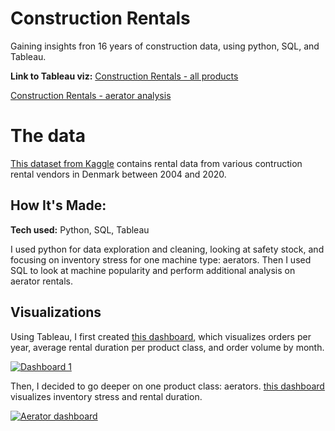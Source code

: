 # Construction Rentals
Gaining insights fron 16 years of construction data, using python, SQL, and Tableau.

**Link to Tableau viz:** 
[Construction Rentals - all products](https://public.tableau.com/views/ConstructionRentals/Dashboard1?:language=en-US&:display_count=n&:origin=viz_share_link)

[Construction Rentals - aerator analysis](https://public.tableau.com/views/Aeratorrentalsradial/Aeratordashboard?:language=en-US&publish=yes&:display_count=n&:origin=viz_share_link)

# The data
[This dataset from Kaggle](https://www.kaggle.com/datasets/andersra/sales-data-from-a-rental-company) contains rental data from various contruction rental vendors in Denmark between 2004 and 2020.

## How It's Made:

**Tech used:** Python, SQL, Tableau

I used python for data exploration and cleaning, looking at safety stock, and focusing on inventory stress for one machine type: aerators. 
Then I used SQL to look at machine popularity and perform additional analysis on aerator rentals.

## Visualizations

Using Tableau, I first created [this dashboard](https://public.tableau.com/app/profile/alex.herron/viz/ConstructionRentals/Dashboard1), 
which visualizes orders per year, average rental duration per product class, and order volume by month.

<div class='tableauPlaceholder' id='viz1699996264247' style='position: relative'><noscript><a href='#'><img alt='Dashboard 1 ' src='https:&#47;&#47;public.tableau.com&#47;static&#47;images&#47;Co&#47;ConstructionRentals&#47;Dashboard1&#47;1_rss.png' style='border: none' /></a></noscript><object class='tableauViz'  style='display:none;'><param name='host_url' value='https%3A%2F%2Fpublic.tableau.com%2F' /> <param name='embed_code_version' value='3' /> <param name='site_root' value='' /><param name='name' value='ConstructionRentals&#47;Dashboard1' /><param name='tabs' value='no' /><param name='toolbar' value='yes' /><param name='static_image' value='https:&#47;&#47;public.tableau.com&#47;static&#47;images&#47;Co&#47;ConstructionRentals&#47;Dashboard1&#47;1.png' /> <param name='animate_transition' value='yes' /><param name='display_static_image' value='yes' /><param name='display_spinner' value='yes' /><param name='display_overlay' value='yes' /><param name='display_count' value='yes' /><param name='language' value='en-US' /></object></div>                <script type='text/javascript'>                    var divElement = document.getElementById('viz1699996264247');                    var vizElement = divElement.getElementsByTagName('object')[0];                    if ( divElement.offsetWidth > 800 ) { vizElement.style.width='100%';vizElement.style.height=(divElement.offsetWidth*0.75)+'px';} else if ( divElement.offsetWidth > 500 ) { vizElement.style.width='100%';vizElement.style.height=(divElement.offsetWidth*0.75)+'px';} else { vizElement.style.width='100%';vizElement.style.height='977px';}                     var scriptElement = document.createElement('script');                    scriptElement.src = 'https://public.tableau.com/javascripts/api/viz_v1.js';                    vizElement.parentNode.insertBefore(scriptElement, vizElement);                </script>

Then, I decided to go deeper on one product class: aerators. [this dashboard](https://public.tableau.com/app/profile/alex.herron/viz/Aeratorrentalsradial/Aeratordashboard?publish=yes) 
visualizes inventory stress and rental duration.

<div class='tableauPlaceholder' id='viz1699996649936' style='position: relative'><noscript><a href='#'><img alt='Aerator dashboard ' src='https:&#47;&#47;public.tableau.com&#47;static&#47;images&#47;Ae&#47;Aeratorrentalsradial&#47;Aeratordashboard&#47;1_rss.png' style='border: none' /></a></noscript><object class='tableauViz'  style='display:none;'><param name='host_url' value='https%3A%2F%2Fpublic.tableau.com%2F' /> <param name='embed_code_version' value='3' /> <param name='site_root' value='' /><param name='name' value='Aeratorrentalsradial&#47;Aeratordashboard' /><param name='tabs' value='no' /><param name='toolbar' value='yes' /><param name='static_image' value='https:&#47;&#47;public.tableau.com&#47;static&#47;images&#47;Ae&#47;Aeratorrentalsradial&#47;Aeratordashboard&#47;1.png' /> <param name='animate_transition' value='yes' /><param name='display_static_image' value='yes' /><param name='display_spinner' value='yes' /><param name='display_overlay' value='yes' /><param name='display_count' value='yes' /><param name='language' value='en-US' /><param name='filter' value='publish=yes' /></object></div>                <script type='text/javascript'>                    var divElement = document.getElementById('viz1699996649936');                    var vizElement = divElement.getElementsByTagName('object')[0];                    if ( divElement.offsetWidth > 800 ) { vizElement.style.width='989px';vizElement.style.height='743px';} else if ( divElement.offsetWidth > 500 ) { vizElement.style.width='989px';vizElement.style.height='743px';} else { vizElement.style.width='100%';vizElement.style.height='1527px';}                     var scriptElement = document.createElement('script');                    scriptElement.src = 'https://public.tableau.com/javascripts/api/viz_v1.js';                    vizElement.parentNode.insertBefore(scriptElement, vizElement);                </script>

